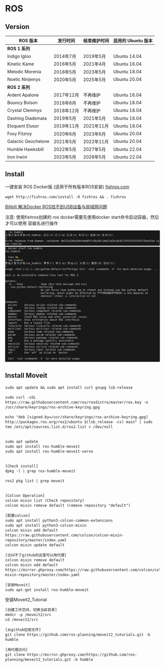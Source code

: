 # ROS

## Version
| ROS 版本         | 发行时间         | 结束维护时间     | 适用的 Ubuntu 版本 |
|------------------|------------------|------------------|---------------------|
| **ROS 1 系列**   |                  |                  |                     |
| Indigo Igloo     | 2014年7月        | 2019年5月        | Ubuntu 14.04        |
| Kinetic Kame     | 2016年5月        | 2021年4月        | Ubuntu 16.04        |
| Melodic Morenia  | 2018年5月        | 2023年5月        | Ubuntu 18.04        |
| Noetic Ninjemys  | 2020年5月        | 2025年5月        | Ubuntu 20.04        |
| **ROS 2 系列**   |                  |                  |                     |
| Ardent Apalone   | 2017年12月       | 不再维护         | Ubuntu 16.04        |
| Bouncy Bolson    | 2018年6月        | 不再维护         | Ubuntu 18.04        |
| Crystal Clemmys  | 2018年12月       | 不再维护         | Ubuntu 18.04        |
| Dashing Diademata| 2019年5月        | 2021年5月        | Ubuntu 18.04        |
| Eloquent Elusor  | 2019年11月       | 2021年11月       | Ubuntu 18.04        |
| Foxy Fitzroy     | 2020年6月        | 2023年6月        | Ubuntu 20.04        |
| Galactic Geochelone | 2021年5月     | 2022年11月       | Ubuntu 20.04        |
| Humble Hawksbill | 2022年5月        | 2027年5月        | Ubuntu 22.04        |
| Iron Irwini      | 2023年5月        | 2028年5月        | Ubuntu 22.04        |

## Install 
一键安装 ROS Docker版 (适用于所有版本ROS安装) [fishros.com](https://fishros.com/)  
  
`wget http://fishros.com/install -O fishros && . fishros`  


[Bilibili 解决Docker ROS找不到USB设备与局域网问题](https://www.bilibili.com/video/BV1Eu4y1D76k/?vd_source=4c878cdda4a827e2590557bcbb57b3e5)  

注意: 使用fishros创建的 ros docker需要先使用docker start命令启动容器，然后才可以使用 容器名进行操作

<img src="../Picture/Docker/Docker_ROS_disable.png" alt="Docker ROS Disable" width="800"/>  

<img src="../Picture/Docker/Docker_ROS_enable.png" alt="Docker ROS Enable" width="800"/>

## Install Moveit
    sudo apt update && sudo apt install curl gnupg lsb-release
    
    sudo curl -sSL https://raw.githubusercontent.com/ros/rosdistro/master/ros.key -o /usr/share/keyrings/ros-archive-keyring.gpg
    
    echo "deb [signed-by=/usr/share/keyrings/ros-archive-keyring.gpg] http://packages.ros.org/ros2/ubuntu $(lsb_release -cs) main" | sudo tee /etc/apt/sources.list.d/ros2.list > /dev/null

    
    sudo apt update
    sudo apt install ros-humble-moveit
    sudo apt install ros-humble-moveit-servo


    [Check install]
    dpkg -l | grep ros-humble-moveit

    ros2 pkg list | grep moveit


    [Colcon Operation]
    colcon mixin list (Check repository)
    colcon mixin remove default (remove repository "default")

    [配置colcon]
    sudo apt install python3-colcon-common-extensions
    sudo apt install python3-colcon-mixin
    colcon mixin add default https://raw.githubusercontent.com/colcon/colcon-mixin-repository/master/index.yaml
    colcon mixin update default

    [访问不了github的这里可以用代理]
    colcon mixin remove default
    colcon mixin add default https://mirror.ghproxy.com/https://raw.githubusercontent.com/colcon/colcon-mixin-repository/master/index.yaml 

    [安装Moveit]
    sudo apt-get install ros-humble-moveit


安装Moveit2_Tutorial 

    [创建工作空间，切换当前目录]
    mkdir -p /moveit2/src
    cd /moveit2/src

    [从github拉取文件]
    git clone https://github.com/ros-planning/moveit2_tutorials.git -b humble

    [用代理访问]
    git clone https://mirror.ghproxy.com/https://github.com/ros-planning/moveit2_tutorials.git -b humble

    